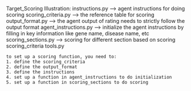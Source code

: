 Target_Scoring Illustration:
    instructions.py --> agent instructions for doing scoring
    scoring_criteria.py --> the reference table for scoring
    output_format.py --> the agent output of rating needs to strictly follow the output format
    agent_instructions.py --> initialize the agent instructions by filling in key information like gene name, disease name, etc
    scoring_sections.py --> scoring for different section based on scoring scoring_criteria
    tools.py 

    to set up a scoring function, you need to:
    1. define the scoring_criteria
    2. define the output_format
    3. define the instructions
    4. set up a function in agent_instructions to do initialization
    5. set up a function in scoring_sections to do scoring